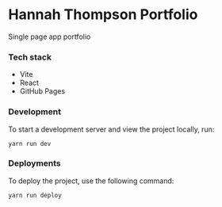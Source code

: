 # Hannah Thompson Portfolio

Single page app portfolio

### Tech stack 
- Vite
- React
- GitHub Pages

### Development
To start a development server and view the project locally, run:

`yarn run dev`

### Deployments
To deploy the project, use the following command:

`yarn run deploy`